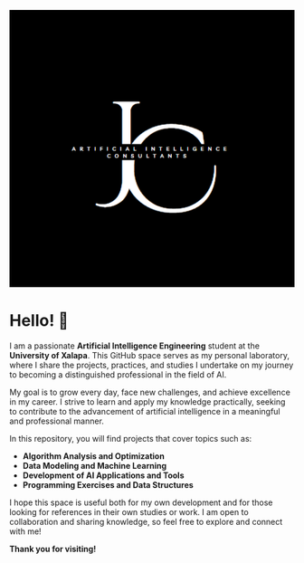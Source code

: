 ![Artificial Intelligence Consultants](./githubbbb.png)

# Hello! 👋

I am a passionate **Artificial Intelligence Engineering** student at the **University of Xalapa**. This GitHub space serves as my personal laboratory, where I share the projects, practices, and studies I undertake on my journey to becoming a distinguished professional in the field of AI.

My goal is to grow every day, face new challenges, and achieve excellence in my career. I strive to learn and apply my knowledge practically, seeking to contribute to the advancement of artificial intelligence in a meaningful and professional manner.

In this repository, you will find projects that cover topics such as:

- **Algorithm Analysis and Optimization**
- **Data Modeling and Machine Learning**
- **Development of AI Applications and Tools**
- **Programming Exercises and Data Structures**

I hope this space is useful both for my own development and for those looking for references in their own studies or work. I am open to collaboration and sharing knowledge, so feel free to explore and connect with me!

**Thank you for visiting!**

